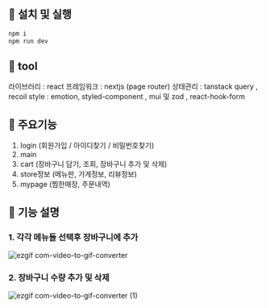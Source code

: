 ## 📌 설치 및 실행

```js
npm i 
npm run dev
```

## 📌 tool 

라이브러리 : react
프레임워크 : nextjs (page router)
상태관리 : tanstack query , recoil
style : emotion, styled-component , mui
및 zod , react-hook-form 


## 📌 주요기능
1. login (회원가입 / 아이디찾기 / 비밀번호찾기)
2. main
3. cart (장바구니 담기, 조회, 장바구니 추가 및 삭제)
4. store정보 (메뉴판, 가게정보, 리뷰정보)
5. mypage (찜한매장, 주문내역)

## 📌 기능 설명 

### 1. 각각 메뉴들 선택후 장바구니에 추가
![ezgif com-video-to-gif-converter](https://github.com/chosule/winter_foodies/assets/89799325/27397302-b780-46ec-b28f-0b032aa81730)

### 2. 장바구니 수량 추가 및 삭제
![ezgif com-video-to-gif-converter (1)](https://github.com/chosule/winter_foodies/assets/89799325/f8904438-a3cc-4b90-9beb-58d02150e173)


